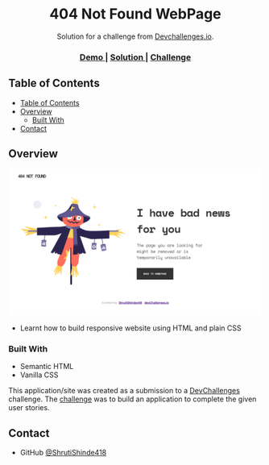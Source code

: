 
<h1 align="center">404 Not Found WebPage</h1>

<div align="center">
   Solution for a challenge from  <a href="http://devchallenges.io" target="_blank">Devchallenges.io</a>.
</div>

<div align="center">
  <h3>
    <a href="https://shrutishinde418.github.io/404-not-found/">
      Demo
    </a>
    <span> | </span>
    <a href="https://github.com/ShrutiShinde418/404-not-found">
      Solution
    </a>
    <span> | </span>
    <a href="https://devchallenges.io/challenges/wBunSb7FPrIepJZAg0sY">
      Challenge
    </a>
  </h3>
</div>

<!-- TABLE OF CONTENTS -->

## Table of Contents

- [Table of Contents](#table-of-contents)
- [Overview](#overview)
  - [Built With](#built-with)
- [Contact](#contact)

<!-- OVERVIEW -->

## Overview

![screenshot](./screenshot.png)

- Learnt how to build responsive website using HTML and plain CSS

### Built With

- Semantic HTML 
- Vanilla CSS


This application/site was created as a submission to a [DevChallenges](https://devchallenges.io/challenges) challenge. The [challenge](https://devchallenges.io/challenges/wBunSb7FPrIepJZAg0sY) was to build an application to complete the given user stories.

## Contact

- GitHub [@ShrutiShinde418](https://{https://github.com/ShrutiShinde418})

